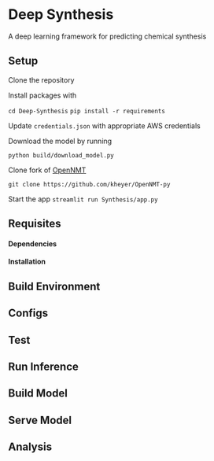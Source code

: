 # Deep Synthesis
A deep learning framework for predicting chemical synthesis

## Setup

Clone the repository

Install packages with

`cd Deep-Synthesis`
`pip install -r requirements`

Update `credentials.json` with appropriate AWS credentials

Download the model by running

`python build/download_model.py`

Clone fork of [OpenNMT](https://github.com/OpenNMT/OpenNMT-py)

`git clone https://github.com/kheyer/OpenNMT-py`

Start the app
`streamlit run Synthesis/app.py`

## Requisites

#### Dependencies

#### Installation

## Build Environment

## Configs

## Test

## Run Inference

## Build Model

## Serve Model

## Analysis
